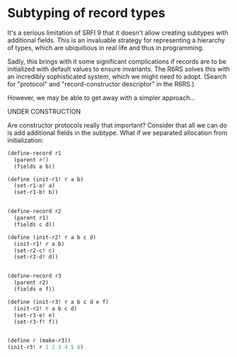 # Subtyping of record types

It's a serious limitation of SRFI 9 that it doesn't allow creating
subtypes with additional fields.  This is an invaluable strategy for
representing a hierarchy of types, which are ubiquitious in real life
and thus in programming.

Sadly, this brings with it some significant complications if records
are to be initialized with default values to ensure invariants.  The
R6RS solves this with an incredibly sophisticated system, which we
might need to adopt.  (Search for "protocol" and "record-constructor
descriptor" in the R6RS.)

However, we may be able to get away with a simpler approach...

UNDER CONSTRUCTION

Are constructor protocols really that important?  Consider that all we
can do is add additional fields in the subtype.  What if we separated
allocation from initialization:

```scheme
(define-record r1
  (parent #f)
  (fields a b))

(define (init-r1! r a b)
  (set-r1-a! a)
  (set-r1-b! b))


(define-record r2
  (parent r1)
  (fields c d))

(define (init-r2! r a b c d)
  (init-r1! r a b)
  (set-r2-c! c)
  (set-r2-d! d))


(define-record r3
  (parent r2)
  (fields e f))

(define (init-r3! r a b c d e f)
  (init-r2! r a b c d)
  (set-r3-e! e)
  (set-r3-f! f))


(define r (make-r3))
(init-r3! r 1 2 3 4 5 6)
```
